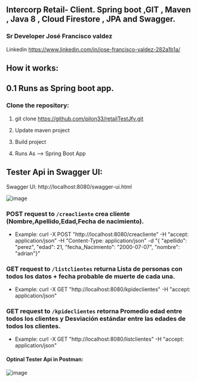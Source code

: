 ## Intercorp Retail- Client. Spring boot ,GIT ,  Maven , Java 8 , Cloud Firestore , JPA and Swagger.

### Sr Developer José Francisco valdez 
 Linkedin https://www.linkedin.com/in/jose-francisco-valdez-282a1b1a/

## How it works:
## 0.1 Runs as Spring boot app.

### Clone the repository:
1) git clone https://github.com/pilon33/retailTestJfv.git

2) Update maven project  
3) Build project 
4) Runs As --> Spring Boot App 

## Tester Api in Swagger UI:
Swagger UI: http://localhost:8080/swagger-ui.html

![image](https://user-images.githubusercontent.com/12847173/113461420-e5b2c880-93f2-11eb-84a7-acdccfbf80a7.png)

### POST request to `/creacliente` crea cliente (Nombre,Apellido,Edad,Fecha de nacimiento).
* Example: curl -X POST "http://localhost:8080/creacliente" -H "accept: application/json" -H "Content-Type: application/json" -d "{ \"apellido\": \"perez\", \"edad\": 21, \"fecha_Nacimiento\": \"2000-07-07\", \"nombre\": \"adrian\"}"

### GET request to `/listclientes` returna Lista de personas con todos los datos + fecha probable de muerte de cada una.
* Example: curl -X GET "http://localhost:8080/kpideclientes" -H "accept: application/json"

### GET request to `/kpideclientes` retorna Promedio edad entre todos los clientes y Desviación estándar entre las edades de todos los clientes.
* Example: curl -X GET "http://localhost:8080/listclientes" -H "accept: application/json"


#### Optinal Tester Api in Postman:

![image](https://user-images.githubusercontent.com/12847173/113461513-4e9a4080-93f3-11eb-8a6e-ba7771022577.png)

